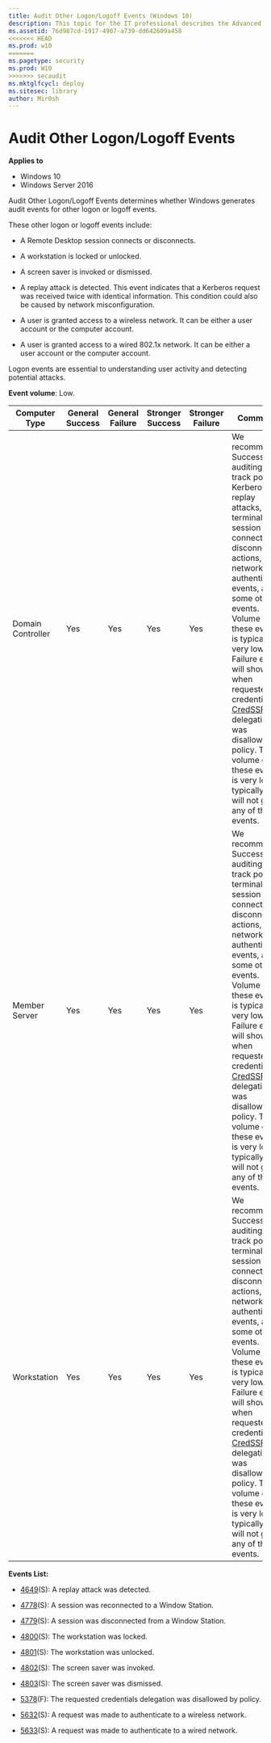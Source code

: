 ```yaml
---
title: Audit Other Logon/Logoff Events (Windows 10)
description: This topic for the IT professional describes the Advanced Security Audit policy setting, Audit Other Logon/Logoff Events, which determines whether Windows generates audit events for other logon or logoff events.
ms.assetid: 76d987cd-1917-4907-a739-dd642609a458
<<<<<<< HEAD
ms.prod: w10
=======
ms.pagetype: security
ms.prod: W10
>>>>>>> secaudit
ms.mktglfcycl: deploy
ms.sitesec: library
author: Mir0sh
---
```


# Audit Other Logon/Logoff Events

**Applies to**
-   Windows 10
-   Windows Server 2016


Audit Other Logon/Logoff Events determines whether Windows generates audit events for other logon or logoff events.

These other logon or logoff events include:

-   A Remote Desktop session connects or disconnects.

-   A workstation is locked or unlocked.

-   A screen saver is invoked or dismissed.

-   A replay attack is detected. This event indicates that a Kerberos request was received twice with identical information. This condition could also be caused by network misconfiguration.

-   A user is granted access to a wireless network. It can be either a user account or the computer account.

-   A user is granted access to a wired 802.1x network. It can be either a user account or the computer account.

Logon events are essential to understanding user activity and detecting potential attacks.

**Event volume**: Low.

| Computer Type     | General Success | General Failure | Stronger Success | Stronger Failure | Comments                                                                                                                                                                                                                                                                                                                                                                                                                                                                                      |
|-------------------|-----------------|-----------------|------------------|------------------|-----------------------------------------------------------------------------------------------------------------------------------------------------------------------------------------------------------------------------------------------------------------------------------------------------------------------------------------------------------------------------------------------------------------------------------------------------------------------------------------------|
| Domain Controller | Yes             | Yes             | Yes              | Yes              | We recommend Success auditing, to track possible Kerberos replay attacks, terminal session connect and disconnect actions, network authentication events, and some other events. Volume of these events is typically very low.<br>Failure events will show you when requested credentials [CredSSP](https://msdn.microsoft.com/en-us/library/cc226764.aspx) delegation was disallowed by policy. The volume of these events is very low—typically you will not get any of these events. |
| Member Server     | Yes             | Yes             | Yes              | Yes              | We recommend Success auditing, to track possible terminal session connect and disconnect actions, network authentication events, and some other events. Volume of these events is typically very low.<br>Failure events will show you when requested credentials [CredSSP](https://msdn.microsoft.com/en-us/library/cc226764.aspx) delegation was disallowed by policy. The volume of these events is very low—typically you will not get any of these events.                          |
| Workstation       | Yes             | Yes             | Yes              | Yes              | We recommend Success auditing, to track possible terminal session connect and disconnect actions, network authentication events, and some other events. Volume of these events is typically very low.<br>Failure events will show you when requested credentials [CredSSP](https://msdn.microsoft.com/en-us/library/cc226764.aspx) delegation was disallowed by policy. The volume of these events is very low—typically you will not get any of these events.                          |

**Events List:**

-   [4649](event-4649.md)(S): A replay attack was detected.

-   [4778](event-4778.md)(S): A session was reconnected to a Window Station.

-   [4779](event-4779.md)(S): A session was disconnected from a Window Station.

-   [4800](event-4800.md)(S): The workstation was locked.

-   [4801](event-4801.md)(S): The workstation was unlocked.

-   [4802](event-4802.md)(S): The screen saver was invoked.

-   [4803](event-4803.md)(S): The screen saver was dismissed.

-   [5378](event-5378.md)(F): The requested credentials delegation was disallowed by policy.

-   [5632](event-5632.md)(S): A request was made to authenticate to a wireless network.

-   [5633](event-5633.md)(S): A request was made to authenticate to a wired network.


